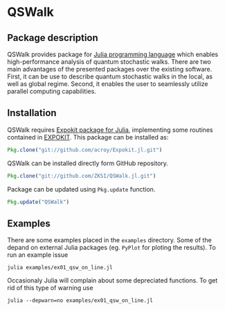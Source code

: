 # QSWalk

## Package description

QSWalk provides package for [Julia programming language](https://julialang.org/) which enables high-performance analysis of quantum stochastic walks. There are two main advantages of the presented packages over the existing software. First, it can be use to describe quantum stochastic walks in the local, as well as global regime. Second, it enables the user to seamlessly utilize parallel computing capabilities.

## Installation

QSWalk requires [Expokit package for Julia](https://github.com/acroy/Expokit.jl), implementing some routines contained in [EXPOKIT](http://www.maths.uq.edu.au/expokit). This package can be installed as:

```julia
Pkg.clone("git://github.com/acroy/Expokit.jl.git")
```

QSWalk can be installed directly form GitHub repository.

```julia
Pkg.clone("git://github.com/ZKSI/QSWalk.jl.git")
```

Package can be updated using ```Pkg.update``` function.

```julia
Pkg.update("QSWalk")
```
## Examples

There are some examples placed in the ```examples``` directory. Some of the
depand on external Julia packages (eg. ```PyPlot``` for ploting the results). To
run an example issue

```
julia examples/ex01_qsw_on_line.jl
``` 

Occasionaly Julia will complain about some depreciated functions. To get rid of
this type of warning use

```
julia --depwarn=no examples/ex01_qsw_on_line.jl
```
